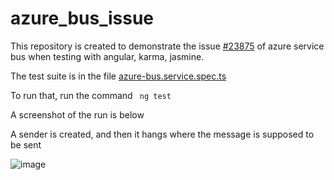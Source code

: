 # azure_bus_issue

This repository is created to demonstrate the issue [#23875](https://github.com/Azure/azure-sdk-for-js/issues/23875)  of azure service bus when testing with angular, karma, jasmine. 

The test suite is in the file [azure-bus.service.spec.ts](https://github.com/jeme95/azure_bus_issue/blob/master/src/app/services/azure-bus.service.spec.ts)

To run that, run the command ``` ng test```

A screenshot of the run is below

A sender is created, and then it hangs where the message is supposed to be sent

![image](https://user-images.githubusercontent.com/49294268/202297404-715b1746-4ced-4ee3-8afc-154b7b6131ed.png)
